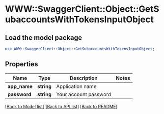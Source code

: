 # WWW::SwaggerClient::Object::GetSubaccountsWithTokensInputObject

## Load the model package
```perl
use WWW::SwaggerClient::Object::GetSubaccountsWithTokensInputObject;
```

## Properties
Name | Type | Description | Notes
------------ | ------------- | ------------- | -------------
**app_name** | **string** | Application name | 
**password** | **string** | Your account password | 

[[Back to Model list]](../README.md#documentation-for-models) [[Back to API list]](../README.md#documentation-for-api-endpoints) [[Back to README]](../README.md)


